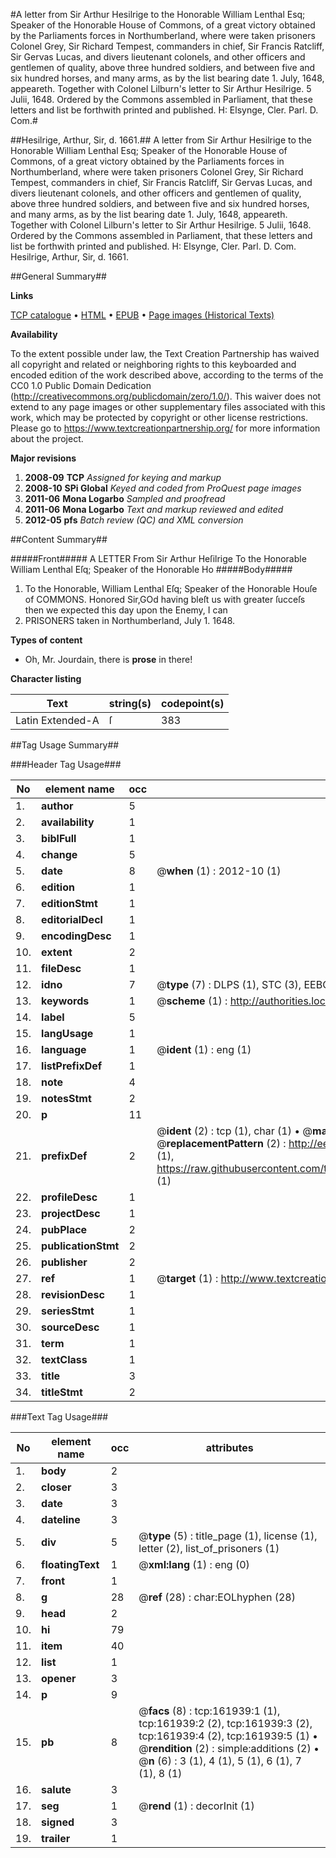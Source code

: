 #A letter from Sir Arthur Hesilrige to the Honorable William Lenthal Esq; Speaker of the Honorable House of Commons, of a great victory obtained by the Parliaments forces in Northumberland, where were taken prisoners Colonel Grey, Sir Richard Tempest, commanders in chief, Sir Francis Ratcliff, Sir Gervas Lucas, and divers lieutenant colonels, and other officers and gentlemen of quality, above three hundred  soldiers, and between five and six hundred horses, and many arms, as by the list bearing date 1. July, 1648, appeareth. Together with Colonel Lilburn's letter to Sir Arthur Hesilrige. 5 Julii, 1648. Ordered by the Commons assembled in Parliament, that these letters and list be forthwith printed and published. H: Elsynge, Cler. Parl. D. Com.#

##Hesilrige, Arthur, Sir, d. 1661.##
A letter from Sir Arthur Hesilrige to the Honorable William Lenthal Esq; Speaker of the Honorable House of Commons, of a great victory obtained by the Parliaments forces in Northumberland, where were taken prisoners Colonel Grey, Sir Richard Tempest, commanders in chief, Sir Francis Ratcliff, Sir Gervas Lucas, and divers lieutenant colonels, and other officers and gentlemen of quality, above three hundred  soldiers, and between five and six hundred horses, and many arms, as by the list bearing date 1. July, 1648, appeareth. Together with Colonel Lilburn's letter to Sir Arthur Hesilrige. 5 Julii, 1648. Ordered by the Commons assembled in Parliament, that these letters and list be forthwith printed and published. H: Elsynge, Cler. Parl. D. Com.
Hesilrige, Arthur, Sir, d. 1661.

##General Summary##

**Links**

[TCP catalogue](http://www.ota.ox.ac.uk/tcp/)  • 
[HTML](http://tei.it.ox.ac.uk/tcp/Texts-HTML/free/A86/A86091.html)  • 
[EPUB](http://tei.it.ox.ac.uk/tcp/Texts-EPUB/free/A86/A86091.epub) • 
[Page images (Historical Texts)](https://historicaltexts.jisc.ac.uk/eebo-99862690e)

**Availability**

To the extent possible under law, the Text Creation Partnership has waived all copyright and related or neighboring rights to this keyboarded and encoded edition of the work described above, according to the terms of the CC0 1.0 Public Domain Dedication (http://creativecommons.org/publicdomain/zero/1.0/). This waiver does not extend to any page images or other supplementary files associated with this work, which may be protected by copyright or other license restrictions. Please go to https://www.textcreationpartnership.org/ for more information about the project.

**Major revisions**

1. __2008-09__ __TCP__ *Assigned for keying and markup*
1. __2008-10__ __SPi Global__ *Keyed and coded from ProQuest page images*
1. __2011-06__ __Mona Logarbo__ *Sampled and proofread*
1. __2011-06__ __Mona Logarbo__ *Text and markup reviewed and edited*
1. __2012-05__ __pfs__ *Batch review (QC) and XML conversion*

##Content Summary##

#####Front#####
A LETTER From Sir Arthur Heſilrige To the Honorable William Lenthal Eſq; Speaker of the Honorable Ho
#####Body#####

1. To the Honorable, William Lenthal Eſq; Speaker of the Honorable Houſe of COMMONS.
Honored Sir,GOd having bleſt us with greater ſucceſs then we expected this day upon the Enemy, I can
1. PRISONERS taken in Northumberland, July 1. 1648.

**Types of content**

  * Oh, Mr. Jourdain, there is **prose** in there!

**Character listing**


|Text|string(s)|codepoint(s)|
|---|---|---|
|Latin Extended-A|ſ|383|

##Tag Usage Summary##

###Header Tag Usage###

|No|element name|occ|attributes|
|---|---|---|---|
|1.|__author__|5||
|2.|__availability__|1||
|3.|__biblFull__|1||
|4.|__change__|5||
|5.|__date__|8| @__when__ (1) : 2012-10 (1)|
|6.|__edition__|1||
|7.|__editionStmt__|1||
|8.|__editorialDecl__|1||
|9.|__encodingDesc__|1||
|10.|__extent__|2||
|11.|__fileDesc__|1||
|12.|__idno__|7| @__type__ (7) : DLPS (1), STC (3), EEBO-CITATION (1), PROQUEST (1), VID (1)|
|13.|__keywords__|1| @__scheme__ (1) : http://authorities.loc.gov/ (1)|
|14.|__label__|5||
|15.|__langUsage__|1||
|16.|__language__|1| @__ident__ (1) : eng (1)|
|17.|__listPrefixDef__|1||
|18.|__note__|4||
|19.|__notesStmt__|2||
|20.|__p__|11||
|21.|__prefixDef__|2| @__ident__ (2) : tcp (1), char (1)  •  @__matchPattern__ (2) : ([0-9\-]+):([0-9IVX]+) (1), (.+) (1)  •  @__replacementPattern__ (2) : http://eebo.chadwyck.com/downloadtiff?vid=$1&page=$2 (1), https://raw.githubusercontent.com/textcreationpartnership/Texts/master/tcpchars.xml#$1 (1)|
|22.|__profileDesc__|1||
|23.|__projectDesc__|1||
|24.|__pubPlace__|2||
|25.|__publicationStmt__|2||
|26.|__publisher__|2||
|27.|__ref__|1| @__target__ (1) : http://www.textcreationpartnership.org/docs/. (1)|
|28.|__revisionDesc__|1||
|29.|__seriesStmt__|1||
|30.|__sourceDesc__|1||
|31.|__term__|1||
|32.|__textClass__|1||
|33.|__title__|3||
|34.|__titleStmt__|2||


###Text Tag Usage###

|No|element name|occ|attributes|
|---|---|---|---|
|1.|__body__|2||
|2.|__closer__|3||
|3.|__date__|3||
|4.|__dateline__|3||
|5.|__div__|5| @__type__ (5) : title_page (1), license (1), letter (2), list_of_prisoners (1)|
|6.|__floatingText__|1| @__xml:lang__ (1) : eng (0)|
|7.|__front__|1||
|8.|__g__|28| @__ref__ (28) : char:EOLhyphen (28)|
|9.|__head__|2||
|10.|__hi__|79||
|11.|__item__|40||
|12.|__list__|1||
|13.|__opener__|3||
|14.|__p__|9||
|15.|__pb__|8| @__facs__ (8) : tcp:161939:1 (1), tcp:161939:2 (2), tcp:161939:3 (2), tcp:161939:4 (2), tcp:161939:5 (1)  •  @__rendition__ (2) : simple:additions (2)  •  @__n__ (6) : 3 (1), 4 (1), 5 (1), 6 (1), 7 (1), 8 (1)|
|16.|__salute__|3||
|17.|__seg__|1| @__rend__ (1) : decorInit (1)|
|18.|__signed__|3||
|19.|__trailer__|1||
